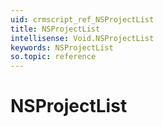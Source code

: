 ```yaml
---
uid: crmscript_ref_NSProjectList
title: NSProjectList
intellisense: Void.NSProjectList
keywords: NSProjectList
so.topic: reference
---
```


# NSProjectList
